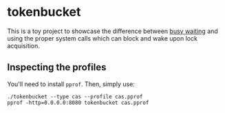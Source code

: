 # tokenbucket

This is a toy project to showcase the difference between [busy waiting] and using
the proper system calls which can block and wake upon lock acquisition.

## Inspecting the profiles

You'll need to install `pprof`. Then, simply use:
```
./tokenbucket --type cas --profile cas.pprof
pprof -http=0.0.0.0:8080 tokenbucket cas.pprof
```

[busy waiting]: https://en.wikipedia.org/wiki/Busy_waiting
